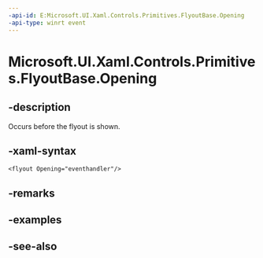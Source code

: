 ```yaml
---
-api-id: E:Microsoft.UI.Xaml.Controls.Primitives.FlyoutBase.Opening
-api-type: winrt event
---
```


<!-- Event syntax
public event Windows.Foundation.EventHandler Opening<object>
-->

# Microsoft.UI.Xaml.Controls.Primitives.FlyoutBase.Opening

## -description
Occurs before the flyout is shown.

## -xaml-syntax
```xaml
<flyout Opening="eventhandler"/>
```


## -remarks

## -examples

## -see-also

